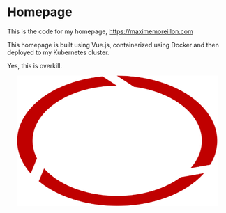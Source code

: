# Homepage

This is the code for my homepage, https://maximemoreillon.com

This homepage is built using Vue.js, containerized using Docker and then deployed to my Kubernetes cluster.

Yes, this is overkill.


<p align="center">
  <img width="460" height="300" src="./public/logo/logo.png">
</p>
